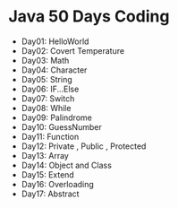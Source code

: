 # Java 50 Days Coding

- Day01: HelloWorld
- Day02: Covert Temperature
- Day03: Math
- Day04: Character
- Day05: String
- Day06: IF...Else
- Day07: Switch
- Day08: While
- Day09: Palindrome
- Day10: GuessNumber
- Day11: Function
- Day12: Private , Public , Protected
- Day13: Array
- Day14: Object and Class
- Day15: Extend
- Day16: Overloading
- Day17: Abstract